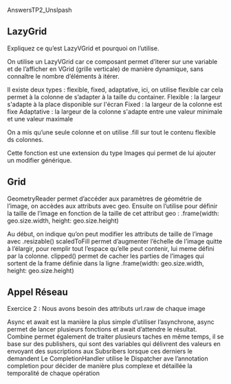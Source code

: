 AnswersTP2_Unslpash

## LazyGrid
Expliquez ce qu’est LazyVGrid et pourquoi on l’utilise.

On utilise un LazyVGrid car ce composant permet d’iterer sur une variable et de l’afficher en VGrid (grille verticale) de manière dynamique, sans connaître le nombre d’éléments à itérer.

Il existe deux types : flexible, fixed, adaptative, ici, on utilise flexible car cela permet à la colonne de s’adapter à la taille du container.
Flexible : la largeur s'adapte à la place disponible sur l'écran
Fixed : la largeur de la colonne est fixe
Adaptative : la largeur de la colonne s'adapte entre une valeur minimale et une valeur maximale

On a mis qu’une seule colonne et on utilise .fill sur tout le contenu flexible ds colonnes.

Cette fonction est une extension du type Images qui permet de lui ajouter un modifier générique.

## Grid
GeometryReader permet d’accéder aux paramètres de géométrie de l’image, on accèdes aux attributs avec geo.
Ensuite on l’utilise pour définir la taille de l’image en fonction de la taille de cet attribut geo : 
.frame(width: geo.size.width, height: geo.size.height)

Au début, on indique qu’on peut modifier les attributs de taille de l’image avec .resizable()
scaledToFill permet d’augmenter l’échelle de l’image quitte à l’élargir, pour remplir tout l’espace qu’elle peut contenir, lui meme défini par la colonne.
clipped() permet de cacher les parties de l’images qui sortent de la frame définie dans la ligne .frame(width: geo.size.width, height: geo.size.height)

## Appel Réseau
Exercice 2 :
Nous avons besoin des attributs url.raw de chaque image

Async et await est la manière la plus simple d’utiliser l’asynchrone, async permet de lancer plusieurs fonctions et await d’attendre le résultat.
Combine permet également de traiter plusieurs taches en même temps, il se base sur des publishers, qui sont des variables qui délivrent des valeurs en envoyant des suscriptions aux Subsribers lorsque ces derniers le demandent
Le CompletionHandler utilise le Dispatcher ave l’annotation completion pour décider de manière plus complexe et détaillée la temporalité de chaque opération

